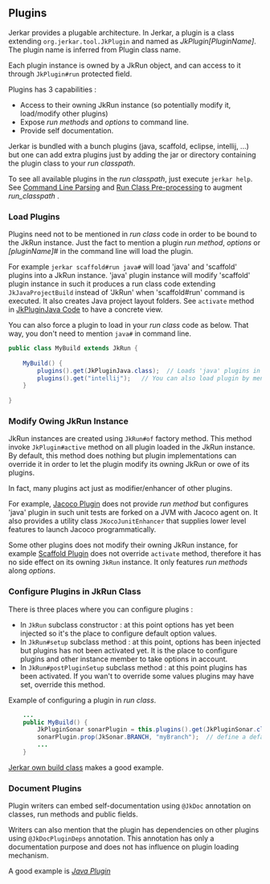 ## Plugins

Jerkar provides a plugable architecture. In Jerkar, a plugin is a class extending `org.jerkar.tool.JkPlugin` and named as *JkPlugin[PluginName]*.
The plugin name is inferred from Plugin class name.

Each plugin instance is owned by a JkRun object, and can access to it through `JkPlugin#run` protected field.

Plugins has 3 capabilities :
* Access to their owning JkRun instance (so potentially modify it, load/modify other plugins)
* Expose _run methods_ and _options_ to command line.
* Provide self documentation.

Jerkar is bundled with a bunch plugins (java, scaffold, eclipse, intellij, ...) but one can add extra plugins just 
by adding the jar or directory containing the plugin class to your _run classpath_. 

To see all available plugins in the _run classpath_, just execute `jerkar help`.
See [Command Line Parsing](#CommandLineParsing) and [Run Class Pre-processing](#RunClassPre-processing(Import3rdpartylibraryintoRunClasspath))
to augment _run_classpath_ .

### Load Plugins

Plugins need not to be mentioned in _run class_ code in order to be bound to the JkRun instance. Just the fact to 
mention a plugin _run method_, _options_ or _[pluginName]#_ in the command line will load the plugin.

For example `jerkar scaffold#run java#` will load 'java' and 'scaffold' plugins into a JkRun instance. 
'java' plugin instance will modify 'scaffold' plugin instance in such it produces a run class code extending `JkJavaProjectBuild` 
instead of 'JkRun' when 'scaffold#run' command is executed. It also creates Java project layout folders. See `activate` method in [JkPluginJava Code](https://github.com/jerkar/jerkar/blob/master/org.jerkar.core/src/main/java/org/jerkar/tool/builtins/java/JkPluginJava.java) 
to have a concrete view.

You can also force a plugin to load in your _run class_ code as below. That way, you don't need to mention `java#` in command line.

```Java
public class MyBuild extends JkRun {
    
    MyBuild() {
        plugins().get(JkPluginJava.class);  // Loads 'java' plugins in this instance, a second call on 'plugins().get(JkPluginJava.class)' will return same instance.
        plugins().get("intellij");   // You can also load plugin by mentioning its name but it's slower cause it involves classpath scanning
    }
    
}
```

### Modify Owing JkRun Instance

JkRun instances are created using `JkRun#of` factory method. This method invoke `JkPlugin#active` method on all plugin loaded in the JkRun instance.
By default, this method does nothing but plugin implementations can override it in order to let the plugin modify its owning JkRun or owe of its plugins.

In fact, many plugins act just as modifier/enhancer of other plugins. 

For example, [Jacoco Plugin](https://github.com/jerkar/jerkar/blob/master/org.jerkar.core/src/main/java/org/jerkar/tool/builtins/jacoco/JkPluginJacoco.java) 
does not provide _run method_ but configures 'java' plugin in such unit tests are forked on a JVM with Jacoco agent on. 
It also provides a utility class `JKocoJunitEnhancer` that supplies lower level features to launch Jacoco programmatically.

Some other plugins does not modify their owning JkRun instance, for example [Scaffold Plugin](https://github.com/jerkar/jerkar/blob/master/org.jerkar.core/src/main/java/org/jerkar/tool/builtins/scaffold/JkPluginScaffold.java) 
does not override `activate` method, therefore it has no side effect on its owning `JkRun` instance. It only features _run methods_  along _options_.


### Configure Plugins in JkRun Class

There is three places where you can configure plugins :
* In `JkRun` subclass constructor : at this point options has yet been injected so it's the place to configure default option values.
* In `JkRun#setup` subclass method : at this point, options has been injected but plugins has not been activated yet. 
  It is the place to configure plugins and other instance member to take options in account.
* In `JkRun#postPluginSetup` subclass method : at this point plugins has been activated. If you wan't to override 
some values plugins may have set, override this method.

Example of configuring a plugin in _run class_.

```Java
    ...
    public MyBuild() {
        JkPluginSonar sonarPlugin = this.plugins().get(JkPluginSonar.class);  // Load sonar plugin 
		sonarPlugin.prop(JkSonar.BRANCH, "myBranch");  // define a default for sonar.branch property
        ...
    }
```
[Jerkar own build class](https://github.com/jerkar/jerkar/blob/master/org.jerkar.core/jerkar/def/org/jerkar/CoreBuild.java) makes a good example.

### Document Plugins

Plugin writers can embed self-documentation using `@JkDoc` annotation on classes, run methods and public fields.

Writers can also mention that the plugin has dependencies on other plugins using `@JkDocPluginDeps` annotation. This annotation 
has only a documentation purpose and does not has influence on plugin loading mechanism.

A good example is [*Java Plugin*](https://github.com/jerkar/jerkar/blob/master/org.jerkar.core/src/main/java/org/jerkar/tool/builtins/java/JkPluginJava.java)

